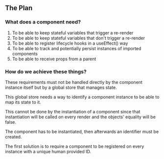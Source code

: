 ## The Plan

### What does a component need?

1. To be able to keep stateful variables that trigger a re-render
2. To be able to keep stateful variables that don't trigger a re-render
3. To be able to register lifecycle hooks in a useEffect() way
4. To be able to track and potentially persist instances of imported components
5. To be able to receive props from a parent

### How do we achieve these things?

These requirements must not be handled directly by the component instance itself but by a global store that manages
state.

This global store needs a way to identify a component instance to be able to map its state to it.

This cannot be done by the instantiation of a component since that instantiation will be called on every render and the
objects' equality will be false.

The component has to be instantiated, then afterwards an identifier must be created.

The first solution is to require a component to be registered on every instance with a unique human provided ID.

